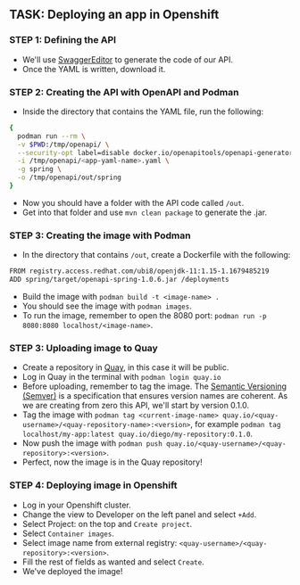 ## TASK: Deploying an app in Openshift

### STEP 1: Defining the API

- We'll use [SwaggerEditor](https://editor.swagger.io/) to generate the code of our API.
- Once the YAML is written, download it.

### STEP 2: Creating the API with OpenAPI and Podman

- Inside the directory that contains the YAML file, run the following:


```bash
{
  podman run --rm \
  -v $PWD:/tmp/openapi/ \
  --security-opt label=disable docker.io/openapitools/openapi-generator-cli:latest generate \
  -i /tmp/openapi/<app-yaml-name>.yaml \
  -g spring \
  -o /tmp/openapi/out/spring
}
```
- Now you should have a folder with the API code called ``/out``.
- Get into that folder and use ``mvn clean package`` to generate the .jar.

### STEP 3: Creating the image with Podman
- In the directory that contains ``/out``, create a Dockerfile with the following:

```bash
FROM registry.access.redhat.com/ubi8/openjdk-11:1.15-1.1679485219
ADD spring/target/openapi-spring-1.0.6.jar /deployments
```
- Build the image with ``podman build -t <image-name> .``
- You should see the image with ``podman images``.
- To run the image, remember to open the 8080 port: ``podman run -p 8080:8080 localhost/<image-name>``.


### STEP 3: Uploading image to Quay


- Create a repository in [Quay](https://quay.io/), in this case it will be public.
- Log in Quay in the terminal with ``podman login quay.io``
- Before uploading, remember to tag the image. The [Semantic Versioning (Semver)](https://semver.org/) is a specification that ensures version names are coherent. As we are creating from zero this API, we'll start by version 0.1.0.
- Tag the image with ``podman tag <current-image-name> quay.io/<quay-username>/<quay-repository-name>:<version>``, for example ``podman tag localhost/my-app:latest quay.io/diego/my-repository:0.1.0``.
- Now push the image with ``podman push quay.io/<quay-username>/<quay-repository>:<version>``.
- Perfect, now the image is in the Quay repository!

### STEP 4: Deploying image in Openshift
- Log in your Openshift cluster.
- Change the view to Developer on the left panel and select ``+Add``.
- Select Project: <project> on the top and ``Create project``.
- Select ``Container images``.
- Select image name from external registry: ``<quay-username>/<quay-repository>:<version>``.
- Fill the rest of fields as wanted and select ``Create``.
- We've deployed the image!




